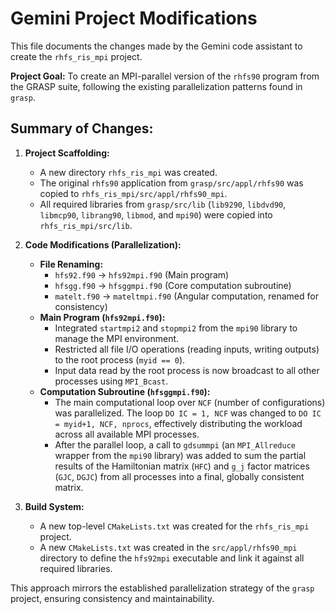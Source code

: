 # Gemini Project Modifications

This file documents the changes made by the Gemini code assistant to create the `rhfs_ris_mpi` project.

**Project Goal:** To create an MPI-parallel version of the `rhfs90` program from the GRASP suite, following the existing parallelization patterns found in `grasp`.

## Summary of Changes:

1.  **Project Scaffolding:**
    *   A new directory `rhfs_ris_mpi` was created.
    *   The original `rhfs90` application from `grasp/src/appl/rhfs90` was copied to `rhfs_ris_mpi/src/appl/rhfs90_mpi`.
    *   All required libraries from `grasp/src/lib` (`lib9290`, `libdvd90`, `libmcp90`, `librang90`, `libmod`, and `mpi90`) were copied into `rhfs_ris_mpi/src/lib`.

2.  **Code Modifications (Parallelization):**
    *   **File Renaming:**
        *   `hfs92.f90` -> `hfs92mpi.f90` (Main program)
        *   `hfsgg.f90` -> `hfsggmpi.f90` (Core computation subroutine)
        *   `matelt.f90` -> `mateltmpi.f90` (Angular computation, renamed for consistency)
    *   **Main Program (`hfs92mpi.f90`):**
        *   Integrated `startmpi2` and `stopmpi2` from the `mpi90` library to manage the MPI environment.
        *   Restricted all file I/O operations (reading inputs, writing outputs) to the root process (`myid == 0`).
        *   Input data read by the root process is now broadcast to all other processes using `MPI_Bcast`.
    *   **Computation Subroutine (`hfsggmpi.f90`):**
        *   The main computational loop over `NCF` (number of configurations) was parallelized. The loop `DO IC = 1, NCF` was changed to `DO IC = myid+1, NCF, nprocs`, effectively distributing the workload across all available MPI processes.
        *   After the parallel loop, a call to `gdsummpi` (an `MPI_Allreduce` wrapper from the `mpi90` library) was added to sum the partial results of the Hamiltonian matrix (`HFC`) and `g_j` factor matrices (`GJC`, `DGJC`) from all processes into a final, globally consistent matrix.

3.  **Build System:**
    *   A new top-level `CMakeLists.txt` was created for the `rhfs_ris_mpi` project.
    *   A new `CMakeLists.txt` was created in the `src/appl/rhfs90_mpi` directory to define the `hfs92mpi` executable and link it against all required libraries.

This approach mirrors the established parallelization strategy of the `grasp` project, ensuring consistency and maintainability.
